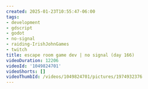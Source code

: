```yaml
---
created: 2025-01-23T10:55:47-06:00
tags:
- development
- gdscript
- godot
- no-signal
- raiding-IrishJohnGames
- twitch
title: escape room game dev | no signal (day 166)
videoDuration: 12206
videoId: '1049824701'
videoShorts: []
videoThumbId: /videos/1049824701/pictures/1974932376
---
```

